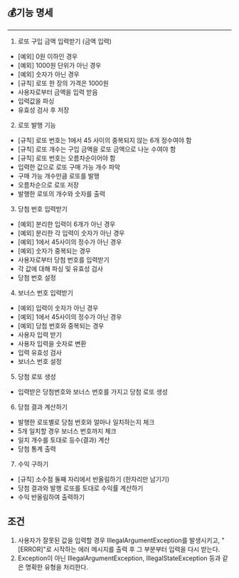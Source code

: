## 💰기능 명세

---

1. 로또 구입 금액 입력받기 (금액 입력)
- [예외] 0원 이하인 경우
- [예외] 1000원 단위가 아닌 경우
- [예외] 숫자가 아닌 경우
- [규칙] 로또 한 장의 가격은 1000원
- 사용자로부터 금액을 입력 받음
- 입력값을 파싱
- 유효성 검사 후 저장

2. 로또 발행 기능
- [규칙] 로또 번호는 1에서 45 사이의 중복되지 않는 6개 정수여야 함
- [규칙] 로또 개수는 구입 금액을 로또 금액으로 나눈 수여야 함
- [규칙] 로또 번호는 오름차순이어야 함
- 입력한 값으로 로또 구매 가능 개수 파악
- 구매 가능 개수만큼 로또를 발행
- 오름차순으로 로또 저장
- 발행한 로또의 개수와 숫자를 출력

3. 당첨 번호 입력받기
- [예외] 분리한 입력이 6개가 아닌 경우
- [예외] 분리한 각 입력이 숫자가 아닌 경우
- [예외] 1에서 45사이의 정수가 아닌 경우
- [예외] 숫자가 중복되는 경우
- 사용자로부터 당첨 번호를 입력받기
- 각 값에 대해 파싱 및 유효성 검사
- 당첨 번호 설정

4. 보너스 번호 입력받기
- [예외] 입력이 숫자가 아닌 경우
- [예외] 1에서 45사이의 정수가 아닌 경우
- [예외] 당첨 번호와 중복되는 경우
- 사용자 입력 받기
- 사용자 입력을 숫자로 변환
- 입력 유효성 검사
- 보너스 번호 설정

5. 당첨 로또 생성
- 입력받은 당첨번호와 보너스 번호를 가지고 당첨 로또 생성

6. 당첨 결과 계산하기
- 발행한 로또별로 당첨 번호와 얼마나 일치하는지 체크
- 5개 일치할 경우 보너스 번호까지 체크
- 일치 개수를 토대로 등수(결과) 계산
- 당첨 통계 출력

7. 수익 구하기
- [규칙] 소수점 둘째 자리에서 반올림하기 (한자리만 남기기)
- 당첨 결과와 발행 로또를 토대로 수익률 계산하기
- 수익 반올림하여 출력하기

## 조건

1. 사용자가 잘못된 값을 입력할 경우 IllegalArgumentException를 발생시키고,
"[ERROR]"로 시작하는 에러 메시지를 출력 후 그 부분부터 입력을 다시 받는다.
2. Exception이 아닌 IllegalArgumentException, IllegalStateException 등과 같은 명확한 유형을 처리한다.

